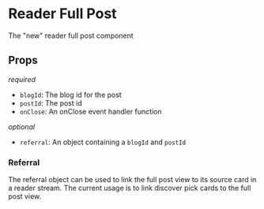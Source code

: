 # Reader Full Post

The "new" reader full post component

## Props

_required_

- `blogId`: The blog id for the post
- `postId`: The post id
- `onClose`: An onClose event handler function

_optional_

- `referral`: An object containing a `blogId` and `postId`

### Referral

The referral object can be used to link the full post view to its source card in a reader stream. The current usage is to link discover pick cards to the full post view.
